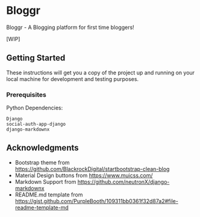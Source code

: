# Bloggr
Bloggr - A Blogging platform for first time bloggers!

[WIP]
## Getting Started

These instructions will get you a copy of the project up and running on your local machine for development and testing purposes. 
### Prerequisites

Python Dependencies:

```
Django
social-auth-app-django
django-markdownx
```

## Acknowledgments

* Bootstrap theme from https://github.com/BlackrockDigital/startbootstrap-clean-blog
* Material Design buttons from https://www.muicss.com/
* Markdown Support from https://github.com/neutronX/django-markdownx
* README.md template from https://gist.github.com/PurpleBooth/109311bb0361f32d87a2#file-readme-template-md
